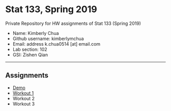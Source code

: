 # Stat 133, Spring 2019

Private Repository for HW assignments of Stat 133 (Spring 2019)

- Name: Kimberly Chua
- Github username: kimberlymchua
- Email: address k.chua0514 [at] email.com
- Lab section: 102
- GSI: Zishen Qian

-----

## Assignments

- [Demo](demo)
- [Workout 1](workout1)
- Workout 2
- Workout 3


